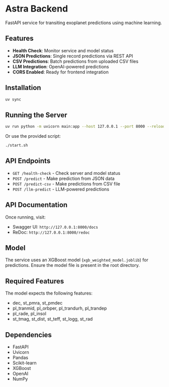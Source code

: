 # Astra Backend

FastAPI service for transiting exoplanet predictions using machine learning.

## Features

- **Health Check**: Monitor service and model status
- **JSON Predictions**: Single record predictions via REST API
- **CSV Predictions**: Batch predictions from uploaded CSV files
- **LLM Integration**: OpenAI-powered predictions
- **CORS Enabled**: Ready for frontend integration

## Installation

```bash
uv sync
```

## Running the Server

```bash
uv run python -m uvicorn main:app --host 127.0.0.1 --port 8000 --reload
```

Or use the provided script:

```bash
./start.sh
```

## API Endpoints

- `GET /health-check` - Check server and model status
- `POST /predict` - Make prediction from JSON data
- `POST /predict-csv` - Make predictions from CSV file
- `POST /llm-predict` - LLM-powered predictions

## API Documentation

Once running, visit:
- Swagger UI: `http://127.0.0.1:8000/docs`
- ReDoc: `http://127.0.0.1:8000/redoc`

## Model

The service uses an XGBoost model (`xgb_weighted_model.joblib`) for predictions. Ensure the model file is present in the root directory.

## Required Features

The model expects the following features:
- dec, st_pmra, st_pmdec
- pl_tranmid, pl_orbper, pl_trandurh, pl_trandep
- pl_rade, pl_insol
- st_tmag, st_dist, st_teff, st_logg, st_rad

## Dependencies

- FastAPI
- Uvicorn
- Pandas
- Scikit-learn
- XGBoost
- OpenAI
- NumPy
